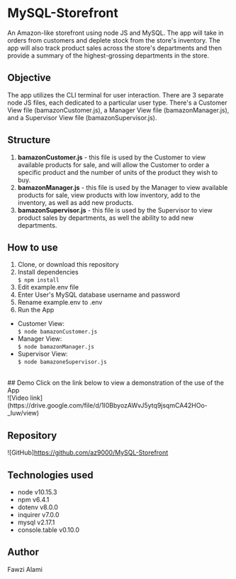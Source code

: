 # MySQL-Storefront

An Amazon-like storefront using node JS and MySQL. The app will take in orders from customers and deplete stock from the store's inventory. The app will also track product sales across the store's departments and then provide a summary of the highest-grossing departments in the store.
<br>

## Objective

The app utilizes the CLI terminal for user interaction. There are 3 separate node JS files, each dedicated to a particular user type. There's a Customer View file (bamazonCustomer.js), a Manager View file (bamazonManager.js), and a Supervisor View file (bamazonSupervisor.js).
<br>

## Structure

1. **bamazonCustomer.js** - this file is used by the Customer to view available products for sale, and will allow the Customer to order a specific product and the number of units of the product they wish to buy.
   <br>
1. **bamazonManager.js** - this file is used by the Manager to view available products for sale, view products with low inventory, add to the inventory, as well as add new products.
   <br>
1. **bamazonSupervisor.js** - this file is used by the Supervisor to view product sales by departments, as well the ability to add new departments.
   <br>

## How to use

1. Clone, or download this repository <br>
1. Install dependencies <br>
   `$ npm install` <br>
1. Edit example.env file <br>
1. Enter User's MySQL database username and password<br>
1. Rename example.env to .env <br>
1. Run the App <br>

- Customer View: <br>
  `$ node bamazonCustomer.js` <br>
- Manager View: <br>
  `$ node bamazonManager.js` <br>
- Supervisor View: <br>
  `$ node bamazoneSupervisor.js` <br>

<br>
## Demo
Click on the link below to view a demonstration of the use of the App <br>
![Video link](https://drive.google.com/file/d/1I0BbyozAWvJ5ytq9jsqmCA42HOo-_Iuw/view)
<br>

## Repository
![GitHub]https://github.com/az9000/MySQL-Storefront
<br>

## Technologies used

- node v10.15.3
- npm v6.4.1
- dotenv v8.0.0
- inquirer v7.0.0
- mysql v2.17.1
- console.table v0.10.0

## Author
Fawzi Alami
